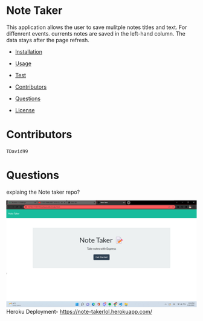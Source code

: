 # Note Taker 

This application allows the user to save mulitple notes titles and text. For diffenrent events. currents notes are saved in the left-hand column. The data stays after the page refresh.


* [Installation](#installation)

    
* [Usage](#usage)

    
* [Test](#test)

    
* [Contributors](#contributors)

    
* [Questions](#questions)

    
* [License](#license)


# Contributors
    TDavid99

# Questions
explaing the Note taker repo? 




![Alt text](./public/assets/images/Screenshot%20(198).png)
Heroku Deployment- https://note-takerlol.herokuapp.com/


